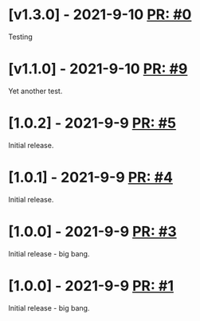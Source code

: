 # [v1.3.0] - 2021-9-10 [PR: #0](https://api.github.com/repos/aksio-system/Specifications/pulls/10)

Testing
# [v1.1.0] - 2021-9-10 [PR: #9](https://api.github.com/repos/aksio-system/Specifications/pulls/9)

Yet another test.

# [1.0.2] - 2021-9-9 [PR: #5](https://github.com/aksio-system/Specifications/pull/5)

Initial release.


# [1.0.1] - 2021-9-9 [PR: #4](https://github.com/aksio-system/Specifications/pull/4)

Initial release.


# [1.0.0] - 2021-9-9 [PR: #3](https://github.com/aksio-system/Specifications/pull/3)

Initial release - big bang.


# [1.0.0] - 2021-9-9 [PR: #1](https://github.com/aksio-system/Specifications/pull/1)

Initial release - big bang.
